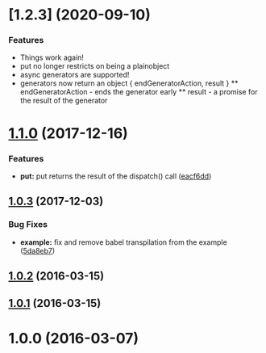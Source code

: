 <a name="1.2.3"></a>
# [1.2.3] (2020-09-10)
### Features

* Things work again!
* put no longer restricts on being a plainobject
* async generators are supported!
* generators now return an object { endGeneratorAction, result }
** endGeneratorAction - ends the generator early
** result - a promise for the result of the generator



<a name="1.1.0"></a>
# [1.1.0](https://github.com/wizardzloy/redux-yield-effect/compare/v1.0.3...v1.1.0) (2017-12-16)


### Features

* **put:** put returns the result of the dispatch() call ([eacf6dd](https://github.com/wizardzloy/redux-yield-effect/commit/eacf6dd))



<a name="1.0.3"></a>
## [1.0.3](https://github.com/wizardzloy/redux-yield-effect/compare/v1.0.2...v1.0.3) (2017-12-03)


### Bug Fixes

* **example:** fix and remove babel transpilation from the example ([5da8eb7](https://github.com/wizardzloy/redux-yield-effect/commit/5da8eb7))



<a name="1.0.2"></a>
## [1.0.2](https://github.com/wizardzloy/redux-yield-effect/compare/v1.0.1...v1.0.2) (2016-03-15)



<a name="1.0.1"></a>
## [1.0.1](https://github.com/wizardzloy/redux-yield-effect/compare/v1.0.0...v1.0.1) (2016-03-15)



<a name="1.0.0"></a>
# 1.0.0 (2016-03-07)



